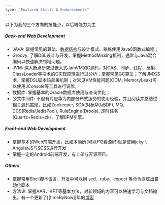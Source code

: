```yaml
---
type: "Featured Skills & Endorsements"
---
```


以下为我的三个方向的技能点，以后端能力为主

##### Back-end Web Development
* JAVA: 掌握常见的算法、[数据结构](http://www.jianshu.com/notebooks/625384/latest)与设计模式，熟练使用Java8函数式编程；
* Groovy: 了解DSL设计与开发，掌握MethodMissing机制，通常与Java混合编码以快速解决领域问题。
* JVM: 深入断点研究过嵌入式JamVM的C源码，对CAS、同步、线程、反射、ClassLoader等技术的C实现原理进行过分析；掌握常见GC算法；了解JMX技术，掌握DSL脚本热部署机制；对常见VM性能问题(OOM, MemoryLeak)可以使用JConsole等工具进行调优。
* 数据库: 掌握基本的Oracle数据库使用与查询优化；
* 公共中间件: 不但有对应华为内部分布式服务的使用经验，并且阅读并总结过相关[源码实现](http://www.jianshu.com/notebooks/6640901/latest)，比如Zookeeper, SOA(对标华为BDF), MQ, DCS(Redis/JedisPool), RuleEngine(Drools), 定时任务(Quartz+Redis+zk)，了解BPM引擎。


##### Front-end Web Development
* 掌握基本的Web前端开发，比如本简历(可以F12看源码)就是使用jekyll, AngularJS与SCSS进行开发
* 掌握一定的Android前端开发，有上架与开源项目。

##### Others
* 掌握常用Shell脚本语言、开发中可以用 sed、ruby、expect 等命令提炼出自动化脚本
* 方法论: 掌握AAR，KPT等基本方法，对新领域的内容可以快速学习与文档输出。有一个更新了[[timeByNow]]年的[博客]({{site.data.resume.blog}})
